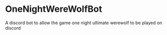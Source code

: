 # OneNightWereWolfBot

A discord bot to allow the game one night ultimate werewolf to be played on discord